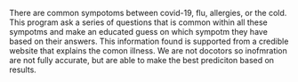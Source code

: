 There are common sympotoms between covid-19, flu, allergies, or the cold. 
This program ask a series of questions that is common within all these sympotms and make an educated guess on which sympotm they have based on their answers.
This information found is supported from a credible website that explains the comon illness. We are not docotors so inofmration are not fully accurate, but are able to make the best prediciton based on results.
